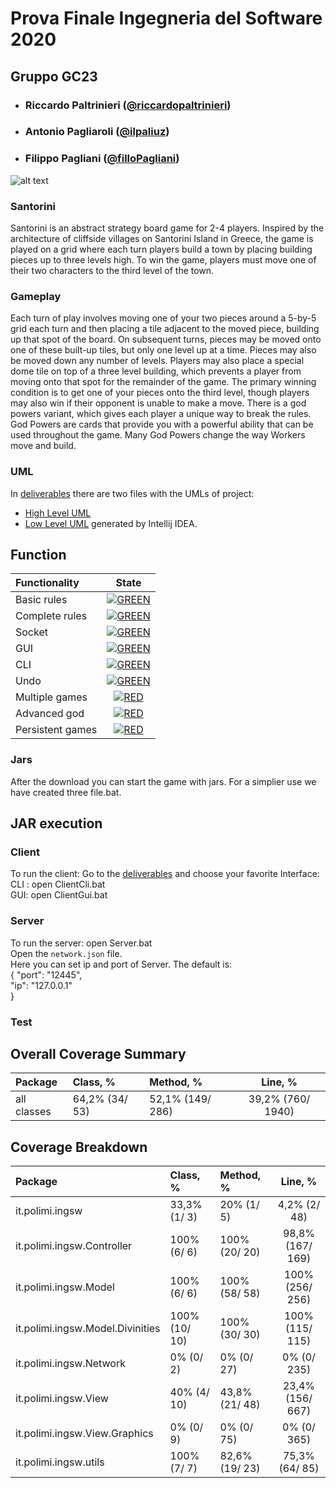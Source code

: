 # Prova Finale Ingegneria del Software 2020
## Gruppo GC23

- ###      Riccardo Paltrinieri ([@riccardopaltrinieri](https://github.com/riccardopaltrinieri))
- ###      Antonio Pagliaroli ([@ilpaliuz](https://github.com/ilpaliuz))
- ###      Filippo Pagliani ([@filloPagliani](https://github.com/filloPagliani))

![alt text](https://github.com/riccardopaltrinieri/ing-sw-2020-paltrinieri-pagliani-pagliaroli/blob/master/various/Santorini_cover.jpg)

### Santorini 
Santorini is an abstract strategy board game for 2-4 players. Inspired by the architecture of cliffside villages on Santorini Island 
in Greece, the game is played on a grid where each turn players build a town by placing building pieces up to three levels high.
To win the game, players must move one of their two characters to the third level of the town.

### Gameplay
Each turn of play involves moving one of your two pieces around a 5-by-5 grid each turn and then placing
a tile adjacent to the moved piece, building up that spot of the board.
On subsequent turns, pieces may be moved onto one of these built-up tiles, but only one level up at a time. 
Pieces may also be moved down any number of levels. Players may also place a special dome tile on top of a three level building,
which prevents a player from moving onto that spot for the remainder of the game.
The primary winning condition is to get one of your pieces onto the third level,
though players may also win if their opponent is unable to make a move.
There is a god powers variant, which gives each player a unique way to break the rules. God Powers are cards that provide 
you with a powerful ability that can be used throughout the game. Many God Powers change the way Workers move and build. 


### UML
In [deliverables](https://github.com/riccardopaltrinieri/ing-sw-2020-paltrinieri-pagliani-pagliaroli/tree/master/deliverables) there are two files with the UMLs of project:
- [High Level UML](https://github.com/riccardopaltrinieri/ing-sw-2020-paltrinieri-pagliani-pagliaroli/tree/master/deliverables/UML/High%20Level%20UML)
- [Low Level UML](https://github.com/riccardopaltrinieri/ing-sw-2020-paltrinieri-pagliani-pagliaroli/tree/master/deliverables/UML/Low%20Level%20UML) generated by Intellij IDEA.


## Function

| Functionality | State |
|:-----------------------|:------------------------------------:|
| Basic rules | [![GREEN](https://placehold.it/15/44bb44/44bb44)](#) |
| Complete rules | [![GREEN](https://placehold.it/15/44bb44/44bb44)](#) |
| Socket |[![GREEN](https://placehold.it/15/44bb44/44bb44)](#) |
| GUI | [![GREEN](https://placehold.it/15/44bb44/44bb44)](#) |
| CLI |[![GREEN](https://placehold.it/15/44bb44/44bb44)](#) |
| Undo | [![GREEN](https://placehold.it/15/44bb44/44bb44)](#)|
| Multiple games | [![RED](https://placehold.it/15/f03c15/f03c15)](#) |
| Advanced god | [![RED](https://placehold.it/15/f03c15/f03c15)](#) |
| Persistent games | [![RED](https://placehold.it/15/f03c15/f03c15)](#) |


<!--
[![RED](https://placehold.it/15/f03c15/f03c15)](#)
[![YELLOW](https://placehold.it/15/ffdd00/ffdd00)](#)
[![GREEN](https://placehold.it/15/44bb44/44bb44)](#)
-->


### Jars
After the download you can start the game with jars. For a simplier use we have created three file.bat.
## JAR execution 
### Client
To run the client:
Go to the [deliverables](https://github.com/riccardopaltrinieri/ing-sw-2020-paltrinieri-pagliani-pagliaroli/tree/master/deliverables) and choose your favorite Interface: <br>
CLI : open ClientCli.bat <br>
GUI: open ClientGui.bat
### Server
To run the server: open Server.bat <br>
Open the `network.json` file.  <br>
Here you can set ip and port of Server. 
The default is: <br>
{
  "port": "12445", <br>
  "ip": "127.0.0.1"<br>
}

### Test

## Overall Coverage Summary

| Package | Class, % | Method, % | Line, % |
|:------------|:-----------|:-----------------|:-------------------:|
| all classes | 64,2% (34/ 53) | 52,1% (149/ 286) | 39,2% (760/ 1940) |

## Coverage Breakdown

| Package | Class, % | Method, % | Line, % |
|:------------|:-----------|:-----------------|:-------------------:|
| it.polimi.ingsw | 33,3% (1/ 3) | 20% (1/ 5) | 4,2% (2/ 48) |
| it.polimi.ingsw.Controller | 100% (6/ 6) | 100% (20/ 20) | 98,8% (167/ 169) |
| it.polimi.ingsw.Model | 100% (6/ 6) |	100% (58/ 58) |	100% (256/ 256) |
| it.polimi.ingsw.Model.Divinities | 100% (10/ 10) | 100% (30/ 30) | 100% (115/ 115) |
| it.polimi.ingsw.Network | 0% (0/ 2) |	0% (0/ 27) | 0% (0/ 235) |
| it.polimi.ingsw.View | 40% (4/ 10) | 43,8% (21/ 48) |	23,4% (156/ 667) |
| it.polimi.ingsw.View.Graphics | 0% (0/ 9) | 0% (0/ 75) | 0% (0/ 365) |
| it.polimi.ingsw.utils | 100% (7/ 7) |	82,6% (19/ 23) | 75,3% (64/ 85) |

